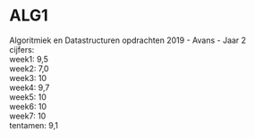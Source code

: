 # ALG1
Algoritmiek en Datastructuren opdrachten 2019 - Avans - Jaar 2  
cijfers:   
week1: 9,5  
week2: 7,0  
week3: 10  
week4: 9,7  
week5: 10  
week6: 10  
week7: 10  
tentamen: 9,1  
